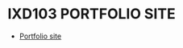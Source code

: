 IXD103 PORTFOLIO SITE
======================================

- [Portfolio site](https://elliethompson.github.io/portfolio/portfolio.html)
